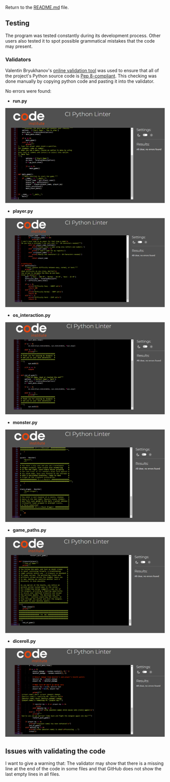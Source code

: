 Return to the [README.md](README.md) file.

## Testing

The program was tested constantly during its development process.
Other users also tested it to spot possible grammatical mistakes that the code may present.

### Validators

Valentin Bryukhanov's [online validation tool](http://pep8online.com/) was used to ensure that all of the project's Python source code is [Pep 8-compliant](https://legacy.python.org/dev/peps/pep-0008/). This checking was done manually by copying python code and pasting it into the validator.

No errors were found:

- **run.py**

![Python Validator](documentation/pep8_validator/pep8_run.png)

- **player.py**

![Python Validator](documentation/pep8_validator/pep8_player.png)

- **os_interaction.py**

![Python Validator](documentation/pep8_validator/pep8_os_interaction.png)

- **monster.py**

![Python Validator](documentation/pep8_validator/pep8_monster.png)

- **game_paths.py**

![Python Validator](documentation/pep8_validator/pep8_game_paths.png)

- **diceroll.py**

![Python Validator](documentation/pep8_validator/pep8_diceroll.png)


## Issues with validating the code

I want to give a warning that:
The validator may show that there is a missing line at the end of the code in some files
and that GitHub does not show the last empty lines in all files.
